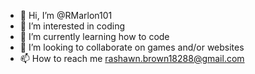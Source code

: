 - 👋 Hi, I’m @RMarlon101
- 👀 I’m interested in coding
- 🌱 I’m currently learning how to code
- 💞️ I’m looking to collaborate on games and/or websites
- 📫 How to reach me rashawn.brown18288@gmail.com

<!---
RMarlon101/RMarlon101 is a ✨ special ✨ repository because its `README.md` (this file) appears on your GitHub profile.
You can click the Preview link to take a look at your changes.
--->
